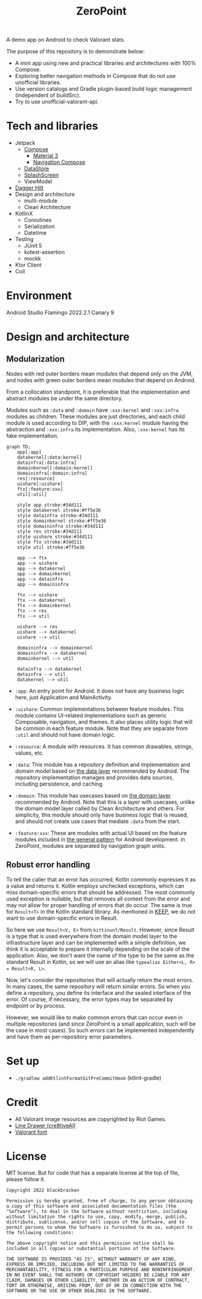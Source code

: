 <h1 align="center">ZeroPoint</h1><br />

A demo app on Android to check Valorant stats.

The purpose of this repository is to demonstrate below:

- A mini app using new and practical libraries and architectures with 100% Compose.
- Exploring better navigation methods in Compose that do not use unofficial libraries.
- Use version catalogs and Gradle plugin-based build logic management (independent of buildSrc).
- Try to use unofficial-valorant-api.

# Tech and libraries

- Jetpack
  - [Compose](https://developer.android.com/jetpack/compose)
    - [Material 3](https://developer.android.com/jetpack/androidx/releases/compose-material3)
    - [Navigation Compose](https://developer.android.com/jetpack/compose/navigation)
  - [DataStore](https://developer.android.com/jetpack/androidx/releases/datastore)
  - [SplashScreen](https://developer.android.com/jetpack/androidx/releases/core#core-splashscreen-1.0.0)
  - ViewModel
- [Dagger Hilt](https://developer.android.com/training/dependency-injection/hilt-android)
- Design and architecture
  - multi-module
  - Clean Architecture
- KotlinX
  - Coroutines
  - Serialization
  - Datetime
- Testing
  - JUnit 5
  - kotest-assertion
  - mockk
- Ktor Client
- Coil

# Environment

Android Studio Flamingo 2022.2.1 Canary 9

# Design and architecture

## Modularization

Nodes with red outer borders mean modules that depend only on the JVM,
and nodes with green outer borders mean modules that depend on Android.

From a collocation standpoint, it is preferable that the implementation and abstract modules be under the same directory.

Modules such as `:data` and `:domain` have `:xxx:kernel` and `:xxx:infra` modules as children. These modules are just directories, and each child module is used according to DIP, with the `:xxx:kernel` module having the abstraction and `:xxx:infra` its implementation. Also, `:xxx:kernel` has its fake implementation.

```mermaid
graph TD;
    app[:app]
    datakernel[:data:kernel]
    datainfra[:data:infra]
    domainkernel[:domain:kernel]
    domaininfra[:domain:infra]
    res[:resource]
    uishare[:uishare]
    ftx[:feature:xxx]
    util[:util]

    style app stroke:#34d111
    style datakernel stroke:#ff5e36
    style datainfra stroke:#34d111
    style domainkernel stroke:#ff5e36
    style domaininfra stroke:#34d111
    style res stroke:#34d111
    style uishare stroke:#34d111
    style ftx stroke:#34d111
    style util stroke:#ff5e36

    app --> ftx
    app --> uishare
    app --> datakernel
    app --> domainkernel
    app --> datainfra
    app --> domaininfra

    ftx --> uishare
    ftx --> datakernel
    ftx --> domainkernel
    ftx --> res
    ftx --> util

    uishare --> res
    uishare --> datakernel
    uishare --> util

    domaininfra --> domainkernel
    domaininfra --> datakernel
    domainkernel --> util

    datainfra --> datakernel
    datainfra --> util
    datakernel --> util
```

- `:app`: An entry point for Android. It does not have any business logic here, just Application and MainActivity.

- `:uishare`: Common implementations between feature modules. This module contains UI-related implementations such as generic Composable, navigation, and themes. It also places utility logic that will be common in each feature module. Note that they are separate from `:util` and should not have domain logic.

- `:resource`: A module with resources. It has common drawables, strings, values, etc.

- `:data`: This module has a repository definition and implementation and domain model based on [the data layer](https://developer.android.com/topic/architecture#data-layer) recommended by Android. The repository implementation manages and provides data sources, including persistence, and caching.

- `:domain`: This module has usecases based on [the domain layer](https://developer.android.com/topic/architecture/domain-layer) recommended by Android. Note that this is a layer with usecases, unlike the domain model layer called by Clean Architecture and others. For simplicity, this module should only have business logic that is reused, and should not create use cases that mediate `:data` from the start.

- `:feature:xxx`: These are modules with actual UI based on the feature modules included in [the general pattern](https://developer.android.com/topic/modularization/patterns) for Android development. in ZeroPoint, modules are separated by navigation graph units.

## Robust error handling

To tell the caller that an error has occurred, Kotlin commonly expresses it as a value and returns it.
Kotlin employs unchecked exceptions, which can miss domain-specific errors that should be addressed.
The most commonly used exception is nullable, but that removes all context from the error and may not allow for proper handling of errors that do occur.
The same is true for `Result<T>` in the Kotlin standard library. As mentioned in [KEEP](https://github.com/Kotlin/KEEP/blob/master/proposals/stdlib/result.md#error-handling-style-and-exceptions), we do not want to use domain-specific errors in Result.

So here we use `Result<V, E>` from `kittinunf/Result`. However, since Result is a type that is used everywhere from the domain model layer to the infrastructure layer and can be implemented with a simple definition, we think it is acceptable to prepare it internally depending on the scale of the application.
Also, we don't want the name of the type to be the same as the standard Result in Kotlin, so we will use an alias like `typealias Either<L, R> = Result<R, L>`.

Now, let's consider the repositories that will actually return the most errors.
In many cases, the same repository will return similar errors. So when you define a repository, you define its interface and the sealed interface of the error.
Of course, if necessary, the error types may be separated by endpoint or by process.

However, we would like to make common errors that can occur even in multiple repositories (and since ZeroPoint is a small application, such will be the case in most cases). So such errors can be implemented independently and have them as per-repository error parameters.

# Set up

- `./gradlew addKtlintFormatGitPreCommitHook` (ktlint-gradle)

# Credit

- All Valorant image resources are copyrighted by Riot Games.
- [Line Drawer (cre8tiveAI)](https://ja.cre8tiveai.com/lid)
- [Valorant font](https://www.dafont.com/valorant.font)

# License

MIT license. But for code that has a separate license at the top of file, please follow it.

```
Copyright 2022 blackbracken

Permission is hereby granted, free of charge, to any person obtaining a copy of this software and associated documentation files (the "Software"), to deal in the Software without restriction, including without limitation the rights to use, copy, modify, merge, publish, distribute, sublicense, and/or sell copies of the Software, and to permit persons to whom the Software is furnished to do so, subject to the following conditions:

The above copyright notice and this permission notice shall be included in all copies or substantial portions of the Software.

THE SOFTWARE IS PROVIDED "AS IS", WITHOUT WARRANTY OF ANY KIND, EXPRESS OR IMPLIED, INCLUDING BUT NOT LIMITED TO THE WARRANTIES OF MERCHANTABILITY, FITNESS FOR A PARTICULAR PURPOSE AND NONINFRINGEMENT. IN NO EVENT SHALL THE AUTHORS OR COPYRIGHT HOLDERS BE LIABLE FOR ANY CLAIM, DAMAGES OR OTHER LIABILITY, WHETHER IN AN ACTION OF CONTRACT, TORT OR OTHERWISE, ARISING FROM, OUT OF OR IN CONNECTION WITH THE SOFTWARE OR THE USE OR OTHER DEALINGS IN THE SOFTWARE.
```
